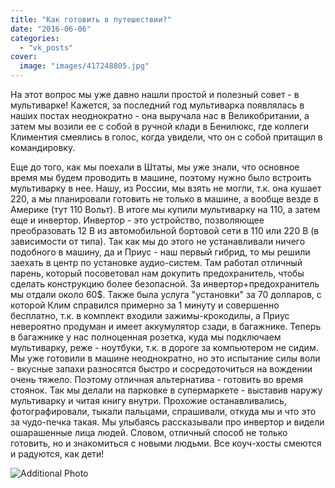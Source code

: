 ```yaml
---
title: "Как готовить в путешествии?"
date: "2016-06-06"
categories: 
  - "vk_posts"
cover:
  image: "images/417248805.jpg"
---
```


На этот вопрос мы уже давно нашли простой и полезный совет - в мультиварке! Кажется, за последний год мультиварка появлялась в наших постах неоднократно - она выручала нас в Великобритании, а затем мы возили ее с собой в ручной клади в Бенилюкс, где коллеги Климентия смеялись в голос, когда увидели, что он с собой притащил в командировку.

<!--more-->

Еще до того, как мы поехали в Штаты, мы уже знали, что основное время мы будем проводить в машине, поэтому нужно было встроить мультиварку в нее. Нашу, из России, мы взять не могли, т.к. она кушает 220, а мы планировали готовить не только в машине, а вообще везде в Америке (тут 110 Вольт). В итоге мы купили мультиварку на 110, а затем еще и инвертор. Инвертор - это устройство, позволяющее преобразовать 12 В из автомобильной бортовой сети в 110 или 220 В (в зависимости от типа). Так как мы до этого не устанавливали ничего подобного в машину, да и Приус - наш первый гибрид, то мы решили заехать в центр по установке аудио-систем. Там работал отличный парень, который посоветовал нам докупить предохранитель, чтобы сделать конструкцию более безопасной. За инвертор+предохранитель мы отдали около 60$. Также была услуга "установки" за 70 долларов, с которой Клим справился примерно за 1 минуту и совершенно бесплатно, т.к. в комплект входили зажимы-крокодилы, а Приус невероятно продуман и имеет аккумулятор сзади, в багажнике. Теперь в багажнике у нас полноценная розетка, куда мы подключаем мультиварку, реже - ноутбуки, т.к. в дороге за компьютером не сидим. Мы уже готовили в машине неоднократно, но это испытание силы воли - вкусные запахи разносятся быстро и сосредоточиться на вождении очень тяжело. Поэтому отличная альтернатива - готовить во время стоянок. Так мы делали на парковке в супермаркете - выставив наружу мультиварку и читая книгу внутри. Прохожие останавливались, фотографировали, тыкали пальцами, спрашивали, откуда мы и что это за чудо-печка такая. Мы улыбаясь рассказывали про инвертор и видели ошарашенные лица людей. Словом, отличный способ не только готовить, но и знакомиться с новыми людьми. Все коуч-хосты смеются и радуются, как дети!

![Additional Photo](https://vodpop.ru/wp-content/uploads/2023/07/417248806.jpg)
